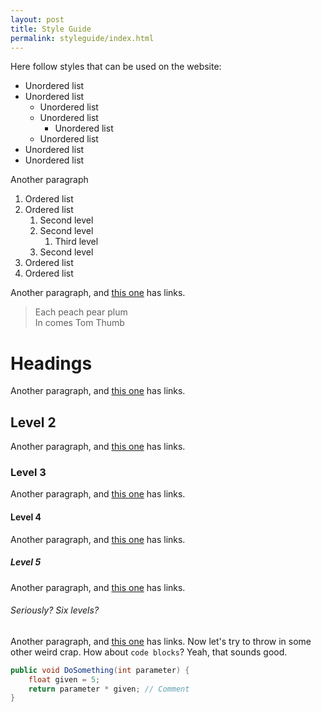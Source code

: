 ```yaml
---
layout: post
title: Style Guide
permalink: styleguide/index.html
---
```


Here follow styles that can be used on the website:


- Unordered list
- Unordered list
    + Unordered list
    + Unordered list
        * Unordered list
    + Unordered list
- Unordered list
- Unordered list

Another paragraph

1. Ordered list
2. Ordered list
    1. Second level
    2. Second level
        1. Third level
    3. Second level
3. Ordered list
4. Ordered list

Another paragraph, and [this one](#) has links.

> Each peach pear plum  
> In comes Tom Thumb

# Headings

Another paragraph, and [this one](#) has links.

## Level 2

Another paragraph, and [this one](#) has links.

### Level 3

Another paragraph, and [this one](#) has links.

#### Level 4

Another paragraph, and [this one](#) has links.

##### Level 5
Another paragraph, and [this one](#) has links.

###### Seriously? Six levels?

Another paragraph, and [this one](#) has links.
Now let's try to throw in some other weird crap. How about `code blocks`? Yeah, that sounds good.

```java
public void DoSomething(int parameter) {
    float given = 5;
    return parameter * given; // Comment
}
```


